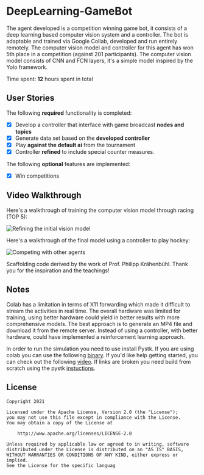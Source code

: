 # DeepLearning-GameBot

The agent developed is a competition winning game bot, it consists of a deep learning based computer vision system and a controller. The bot is adaptable and trained via Google Collab, developed and run entirely remotely. The computer vision model and controller for this agent has won 5th place in a competition (against 201 participants). The computer vision model consists of CNN and FCN layers, it's a simple model inspired by the Yolo framework.

Time spent: **12** hours spent in total

## User Stories

The following **required** functionality is completed:

* [x] Develop a controller that interface with game broadcast **nodes and topics**
* [x] Generate data set based on the **developed controller**
* [x] Play **against the default ai** from the tournament
* [x] Controller **refined** to include special counter measures.

The following **optional** features are implemented:

* [x] Win competitions


## Video Walkthrough

Here's a walkthrough of training the computer vision model through racing (TOP 5):

<img src='DLCompetitions.gif' title='Vision model development' width='' alt='Refining the initial vision model' />

Here's a walkthrough of the final model using a controller to play hockey:

<img src='DLTournament.gif' title='Controller model development' width='' alt='Competing with other agents' />

Scaffolding code derived by the work of Prof. Philipp Krähenbühl. Thank you for the inspiration and the teachings!

## Notes

Colab has a limitation in terms of X11 forwarding which made it difficult to stream the activities in real time. The overall hardware was limited for training, using better hardware could yield in better results with more comprehensive models. The best approach is to generate an MP4 file and download it from the remote server. Instead of using a controller, with better hardware, could have implemented a reinforcement learning approach.

In order to run the simulation you need to use install Pystk. If you are using colab you can use the following [binary](http://www.cs.utexas.edu/~bzhou/PySuperTuxKart-1.0.3-cp36-cp36m-linux_x86_64.whl). If you'd like help getting started, you can check out the following [video](https://drive.google.com/file/d/1Bj9utSeiXK5emq8MpcYKjcjU0itpT2TT/view). If links are broken you need build from scratch using the pystk [instuctions](https://github.com/philkr/pystk). 

## License

    Copyright 2021

    Licensed under the Apache License, Version 2.0 (the "License");
    you may not use this file except in compliance with the License.
    You may obtain a copy of the License at

        http://www.apache.org/licenses/LICENSE-2.0

    Unless required by applicable law or agreed to in writing, software
    distributed under the License is distributed on an "AS IS" BASIS,
    WITHOUT WARRANTIES OR CONDITIONS OF ANY KIND, either express or implied.
    See the License for the specific languag
